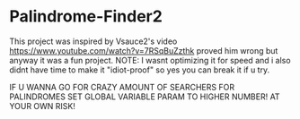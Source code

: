 # Palindrome-Finder2
This project was inspired by Vsauce2's video https://www.youtube.com/watch?v=7RSqBuZzthk proved him wrong but anyway it was a fun project. NOTE: I wasnt optimizing it for speed and i also didnt have time to make it "idiot-proof" so yes you can break it if u try.

IF U WANNA GO FOR CRAZY AMOUNT OF SEARCHERS FOR PALINDROMES SET GLOBAL VARIABLE PARAM TO HIGHER NUMBER! AT YOUR OWN RISK!

